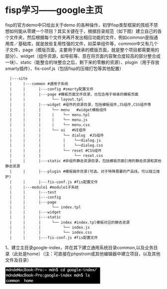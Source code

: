# fisp学习——google主页
 fisp的官方demo中只给出关于demo 的各种操作，初学fisp类型框架的孩纸不禁想如何能从零建一个项目？其实关键在于，根据目录规范（如下图）建立自己的各个文件夹，然后根据每个文件夹再开发出相应功能的文件，例如common是指通用库／基础库，就是放些复用性强的文件，如菜单组件等，common中又有几个子文件，page（模版页面，主要用于继承的模版页面，就是整个项目都需要用的部分）、widget（组件资源，如导航等、意在将页面内容聚合度较高的部分整合成一块）、static（能整合的块整合之后，剩下来的零散的资源）、plugin（用于存放smarty插件）、fis-conf.js（包括fisp的压缩打包等其他配置）
<pre><code>  |---site
  |     |---common #通用子系统
  |     |      |---config #smarty配置文件
  |     |      |---page #模板页面文件目录，也包含用于继承的模板页面
  |     |            └── layout.tpl
  |     |      |---widget #组件的资源目录，包括模板组件,JS组件,CSS组件等
  |     |      |     └── menu   #widget模板组件
  |     |      |     |    └── menu.tpl
  |     |      |     |    └── menu.js
  |     |      |     |    └── menu.css
  |     |      |     └── ui   #UI组件
  |     |      |          └── dialog  #JS组件
  |     |      |          |    └──dialog.js
  |     |      |          |    └──dialog.css
  |     |      |          └── reset #CSS组件
  |     |      |               └── reset.css
  |     |      |---static #非组件静态资源目录，包括模板页面引用的静态资源和其他静态资源
  |     |      |---plugin #模板插件目录(可选，对于特殊需要的产品线，可以独立维护)
  |     |      |---fis-conf.js #fis配置文件
  |     |---module1 #module1子系统
  |     |      |---test
  |     |      |---config
  |     |      |---page
  |     |            └── index.tpl
  |     |      |---widget
  |     |      |---static
  |     |      |     └── index #index.tpl模板对应的静态资源
  |     |      |          └── index.js
  |     |      |          └── index.css
  |     |      |---fis-conf.js #fis配置文件</code></pre>
1、建立主目录google-index，并在其下建立通用系统目录common,以及业务目录（此处是home）（注：可直接在phpstrom或其他编辑器中建立项目，以及其他文件及目录）

![Alt text](/imgs/img1.png)
